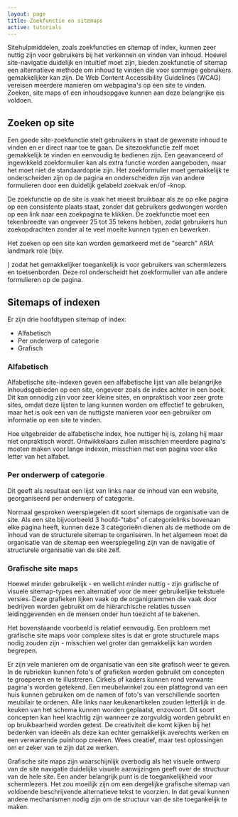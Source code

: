 ```yaml
---
layout: page
title: Zoekfunctie en sitemaps
active: tutorials
---
```


Sitehulpmiddelen, zoals zoekfuncties en sitemap of index, kunnen zeer nuttig zijn voor gebruikers bij het verkennen en vinden van inhoud. Hoewel site-navigatie duidelijk en intuïtief moet zijn, bieden zoekfunctie of sitemap een alternatieve methode om inhoud te vinden die voor sommige gebruikers gemakkelijker kan zijn.
De Web Content Accessibility Guidelines (WCAG) vereisen meerdere manieren om webpagina's op een site te vinden. Zoeken, site maps of een inhoudsopgave kunnen aan deze belangrijke eis voldoen.

## Zoeken op site

Een goede site-zoekfunctie stelt gebruikers in staat de gewenste inhoud te vinden en er direct naar toe te gaan. De sitezoekfunctie zelf moet gemakkelijk te vinden en eenvoudig te bedienen zijn. Een geavanceerd of ingewikkeld zoekformulier kan als extra functie worden aangeboden, maar het moet niet de standaardoptie zijn. Het zoekformulier moet gemakkelijk te onderscheiden zijn op de pagina en onderscheiden zijn van andere formulieren door een duidelijk gelabeld zoekvak en/of -knop.

De zoekfunctie op de site is vaak het meest bruikbaar als ze op elke pagina op een consistente plaats staat, zonder dat gebruikers gedwongen worden op een link naar een zoekpagina te klikken. De zoekfunctie moet een tekenbreedte van ongeveer 25 tot 35 tekens hebben, zodat gebruikers hun zoekopdrachten zonder al te veel moeite kunnen typen en bewerken.

Het zoeken op een site kan worden gemarkeerd met de "search" ARIA landmark role (bijv. <form role="search">) zodat het gemakkelijker toegankelijk is voor gebruikers van schermlezers en toetsenborden. Deze rol onderscheidt het zoekformulier van alle andere formulieren op de pagina.

## Sitemaps of indexen

Er zijn drie hoofdtypen sitemap of index:

- Alfabetisch
- Per onderwerp of categorie
- Grafisch

### Alfabetisch

Alfabetische site-indexen geven een alfabetische lijst van alle belangrijke inhoudsgebieden op een site, ongeveer zoals de index achter in een boek. Dit kan onnodig zijn voor zeer kleine sites, en onpraktisch voor zeer grote sites, omdat deze lijsten te lang kunnen worden om effectief te gebruiken, maar het is ook een van de nuttigste manieren voor een gebruiker om informatie op een site te vinden.

Hoe uitgebreider de alfabetische index, hoe nuttiger hij is, zolang hij maar niet onpraktisch wordt. Ontwikkelaars zullen misschien meerdere pagina's moeten maken voor lange indexen, misschien met een pagina voor elke letter van het alfabet.

### Per onderwerp of categorie

Dit geeft als resultaat een lijst van links naar de inhoud van een website, georganiseerd per onderwerp of categorie.

Normaal gesproken weerspiegelen dit soort sitemaps de organisatie van de site. Als een site bijvoorbeeld 3 hoofd-"tabs" of categorielinks bovenaan elke pagina heeft, kunnen deze 3 categorieën dienen als de methode om de inhoud van de structurele sitemap te organiseren. In het algemeen moet de organisatie van de sitemap een weerspiegeling zijn van de navigatie of structurele organisatie van de site zelf.

### Grafische site maps

Hoewel minder gebruikelijk - en wellicht minder nuttig - zijn grafische of visuele sitemap-types een alternatief voor de meer gebruikelijke tekstuele versies. Deze grafieken lijken vaak op de organigrammen die vaak door bedrijven worden gebruikt om de hiërarchische relaties tussen leidinggevenden en de mensen onder hun toezicht af te bakenen.

Het bovenstaande voorbeeld is relatief eenvoudig. Een probleem met grafische site maps voor complexe sites is dat er grote structurele maps nodig zouden zijn - misschien wel groter dan gemakkelijk kan worden begrepen.

Er zijn vele manieren om de organisatie van een site grafisch weer te geven. In de rubrieken kunnen foto's of grafieken worden gebruikt om concepten te groeperen en te illustreren. Cirkels of kaders kunnen rond verwante pagina's worden getekend. Een meubelwinkel zou een plattegrond van een huis kunnen gebruiken om de namen of foto's van verschillende soorten meubilair te ordenen. Alle links naar keukenartikelen zouden letterlijk in de keuken van het schema kunnen worden geplaatst, enzovoort. Dit soort concepten kan heel krachtig zijn wanneer ze zorgvuldig worden gebruikt en op bruikbaarheid worden getest. De creativiteit die komt kijken bij het bedenken van ideeën als deze kan echter gemakkelijk averechts werken en een verwarrende puinhoop creëren. Wees creatief, maar test oplossingen om er zeker van te zijn dat ze werken.

Grafische site maps zijn waarschijnlijk overbodig als het visuele ontwerp van de site navigatie duidelijke visuele aanwijzingen geeft over de structuur van de hele site. Een ander belangrijk punt is de toegankelijkheid voor schermlezers. Het zou moeilijk zijn om een dergelijke grafische sitemap van voldoende beschrijvende alternatieve tekst te voorzien. In dat geval kunnen andere mechanismen nodig zijn om de structuur van de site toegankelijk te maken.